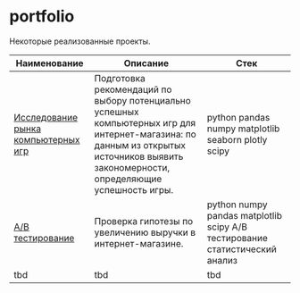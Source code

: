 # portfolio

Некоторые реализованные проекты.

| Наименование | Описание | Стек |
| ---------| ---------| ---------|
| [Исследование рынка компьютерных игр](https://github.com/polina508/portfolio/tree/c71832f717413be8b1b91351082ece3217ce6026/comp_games_research) | Подготовка рекомендаций по выбору потенциально успешных компьютерных игр для интернет-магазина: по данным из открытых источников выявить закономерности, определяющие успешность игры. | python pandas numpy matplotlib seaborn plotly scipy |
| [А/В тестирование](https://github.com/polina508/portfolio/tree/6dc21b984569dd388956492b0f56163fe47cb92d/AB_test) | Проверка гипотезы по увеличению выручки в интернет-магазине. | python numpy pandas matplotlib scipy А/В тестирование статистический анализ |
| tbd | tbd | tbd |

